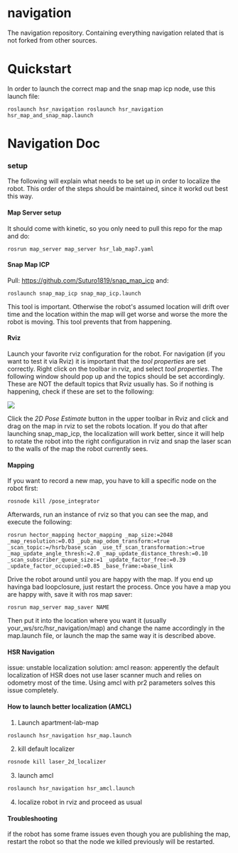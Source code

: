 # navigation
The navigation repository. Containing everything navigation related that is not forked from other sources.

# Quickstart
In order to launch the correct map and the snap map icp node, use this launch file: 
	
	roslaunch hsr_navigation roslaunch hsr_navigation hsr_map_and_snap_map.launch


# Navigation Doc

### setup
The following will explain what needs to be set up in order to localize the robot. This order of the steps should be maintained, since it workd out best this way. 

#### Map Server setup
It should come with kinetic, so you only need to pull this repo for the map and do: 

    rosrun map_server map_server hsr_lab_map7.yaml

#### Snap Map ICP
Pull: https://github.com/Suturo1819/snap_map_icp and: 

    roslaunch snap_map_icp snap_map_icp.launch 
    
This tool is important. Otherwise the robot's assumed location will drift over time and the location within the map will get worse and worse the more the robot is moving. This tool prevents that from happening.

#### Rviz
Launch your favorite rviz configuration for the robot. For navigation (if you want to test it via Rviz) it is important that the *tool properties* are set correctly. Right click on the toolbar in rviz, and select *tool properties*. The following window should pop up and the topics should be set accordingly. These are NOT the default topics that Rviz usually has. So if nothing is happening, check if these are set to the following: 

![](https://hackmd.informatik.uni-bremen.de/uploads/upload_8ecbe08daf21b9271d8d3d12a22e6d89.png)

Click the *2D Pose Estimate* button in the upper toolbar in Rviz and click and drag on the map in rviz to set the robots location. If you do that after launching snap_map_icp, the localization will work  better, since it will help to rotate the robot into the right configuration in rviz and snap the laser scan to the walls of the map the robot currently sees. 

#### Mapping
If you want to record a new map, you have to kill a specific node on the robot first:

	rosnode kill /pose_integrator
	
Afterwards, run an instance of rviz so that you can see the map, and execute the following: 

	rosrun hector_mapping hector_mapping _map_size:=2048 _map_resolution:=0.03 _pub_map_odom_transform:=true _scan_topic:=/hsrb/base_scan _use_tf_scan_transformation:=true _map_update_angle_thresh:=2.0 _map_update_distance_thresh:=0.10 _scan_subscriber_queue_size:=1 _update_factor_free:=0.39 _update_factor_occupied:=0.85 _base_frame:=base_link
	
	
Drive the robot around until you are happy with the map. If you end up havinga bad loopclosure, just restart the process.
Once you have a map you are happy with, save it with ros map saver:

	rosrun map_server map_saver NAME
	
Then put it into the location where you want it (usually your_ws/src/hsr_navigation/map) and change the name accordingly in the map.launch file, or launch the map the same way it is described above.

#### HSR Navigation
issue: unstable localization
solution: amcl
reason: apperently the default localization of HSR does not use laser scanner much and relies on odometry most of the time. Using amcl with pr2 parameters solves this issue completely.

#### How to launch better localization (AMCL)
1. Launch apartment-lab-map

```bash
roslaunch hsr_navigation hsr_map.launch
```
2. kill default localizer
```bash
rosnode kill laser_2d_localizer
```
3. launch amcl
```bash
roslaunch hsr_navigation hsr_amcl.launch
```
4. localize robot in rviz and proceed as usual



#### Troubleshooting
if the robot has some frame issues even though you are publishing the map, restart the robot so that the node we killed previously will be restarted.
